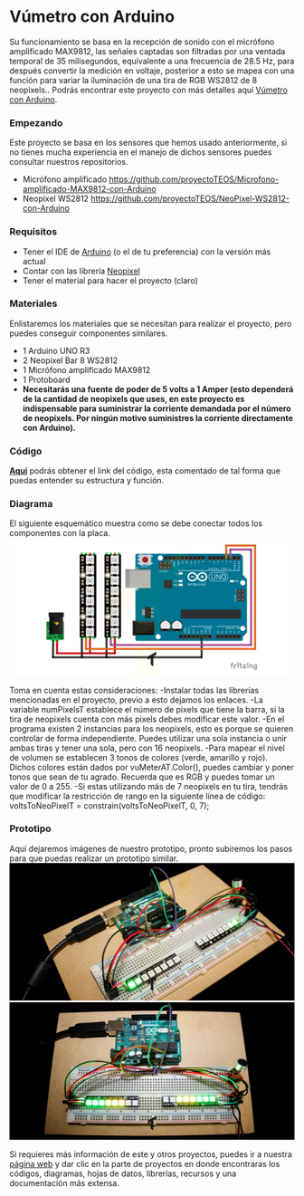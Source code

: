 # Vúmetro con Arduino
Su funcionamiento se basa en la recepción de sonido con el micrófono amplificado MAX9812, las señales captadas son filtradas por una ventada temporal de 35 milisegundos, equivalente a una frecuencia de 28.5 Hz, para después convertir la medición en voltaje, posterior a esto se mapea con una función para variar la iluminación de una tira de RGB WS2812 de 8 neopixels.. Podrás encontrar este proyecto con más detalles aquí [Vúmetro con Arduino](https://www.proyecto-teos.com/vumetro-con-arduino).
### Empezando
Este proyecto se basa en los sensores que hemos usado anteriormente, si no tienes mucha experiencia en el manejo de dichos sensores puedes consultar nuestros repositorios.

- Micrófono amplificado https://github.com/proyectoTEOS/Microfono-amplificado-MAX9812-con-Arduino
- Neopixel WS2812  https://github.com/proyectoTEOS/NeoPixel-WS2812-con-Arduino

### Requisitos
- Tener el IDE de [Arduino](https://www.arduino.cc/en/Main/Software) (o el de tu preferencia) con la versión más actual
- Contar con las librería [Neopixel](https://github.com/adafruit/Adafruit_NeoPixel) 
- Tener el material para hacer el proyecto (claro)

### Materiales
Enlistaremos los materiales que se necesitan para realizar el proyecto, pero puedes conseguir componentes similares.
- 1 Arduino UNO R3
- 2	Neopixel Bar 8 WS2812	
- 1	Micrófono amplificado MAX9812	
- 1	Protoboard
- **Necesitarás una fuente de poder de 5 volts a 1 Amper (esto dependerá de la cantidad de neopixels que uses, en este proyecto es indispensable para suministrar la corriente demandada por el número de neopixels. Por ningún motivo suministres la corriente directamente con Arduino).**

### Código
**[Aqui](https://github.com/proyectoTEOS/Vumetro-con-Arduino/blob/master/Vumetro-con-Arduino.ino)** podrás obtener el link del código, esta comentado de tal forma que puedas entender su estructura y función.

### Diagrama
El siguiente esquemático muestra como se debe conectar todos los componentes con la placa.
![](/resources/diagrama-vumetro-con-arduino.jpg)

Toma en cuenta estas consideraciones:
-Instalar todas las librerías mencionadas en el proyecto, previo a esto dejamos los enlaces. 
-La variable numPixelsT establece el número de pixels que tiene la barra, si la tira de neopixels cuenta con más pixels debes modificar este valor. 
-En el programa existen 2 instancias para los neopixels, esto es porque se quieren controlar de forma independiente. Puedes utilizar una sola instancia o unir ambas tiras y tener una sola, pero con 16 neopixels. 
-Para mapear el nivel de volumen se establecen 3 tonos de colores (verde, amarillo y rojo). Dichos colores están dados por vuMeterAT.Color(), puedes cambiar y poner tonos que sean de tu agrado. Recuerda que es RGB y puedes tomar un valor de 0 a 255. 
-Si estas utilizando más de 7 neopixels en tu tira, tendrás que modificar la restricción de rango en la siguiente línea de código: voltsToNeoPixelT = constrain(voltsToNeoPixelT, 0, 7); 

### Prototipo
Aquí dejaremos imágenes de nuestro prototipo, pronto subiremos los pasos para que puedas realizar un prototipo similar.
![](/resources/prototipo-vumetro-con-arduino-1.jpg)
![](/resources/prototipo-vumetro-con-arduino-2.jpg)

Si requieres más información de este y otros proyectos, puedes ir a nuestra [página web](https://www.proyecto-teos.com) y dar clic en la parte de proyectos en donde encontraras los códigos, diagramas, hojas de datos, librerías, recursos y una documentación más extensa.